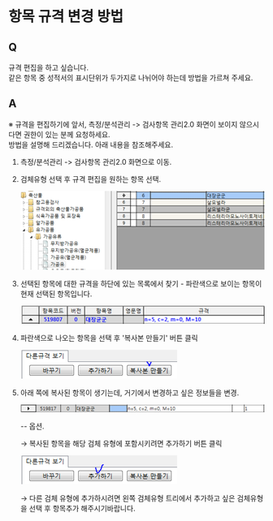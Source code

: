 # 항목 규격 변경 방법

## Q

규격 편집을 하고 싶습니다.  
같은 항목 중 성적서의 표시단위가 두가지로 나뉘어야 하는데 방법을 가르쳐 주세요.

## A

※ 규격을 편집하기에 앞서, 측정/분석관리 -&gt; 검사항목 관리2.0 화면이 보이지 않으시다면 권한이 있는 분께 요청하세요.  
방법을 설명해 드리겠습니다. 아래 내용을 참조해주세요.

1. 측정/분석관리 -&gt; 검사항목 관리2.0 화면으로 이동.  
2. 검체유형 선택 후 규격 편집을 원하는 항목 선택.  

   ![](../.gitbook/assets/01-_%20%283%29.png)

3. 선택된 항목에 대한 규격을 하단에 있는 목록에서 찾기 - 파란색으로 보이는 항목이 현재 선택된 항목입니다.  

   ![](../.gitbook/assets/02.png)

4. 파란색으로 나오는 항목을 선택 후 '복사본 만들기' 버튼 클릭  

   ![](../.gitbook/assets/03%20%2811%29.png)

5. 아래 쪽에 복사된 항목이 생기는데, 거기에서 변경하고 싶은 정보들을 변경.  

   ![](../.gitbook/assets/04-_-_%20%282%29.png)

   -- 옵션.  

   → 복사된 항목을 해당 검체 유형에 포함시키려면 추가하기 버튼 클릭  

   ![](../.gitbook/assets/05-_%20%283%29.png)

   → 다른 검체 유형에 추가하시려면 왼쪽 검체유형 트리에서 추가하고 싶은 검체유형을 선택 후 항목추가 해주시기바랍니다.

